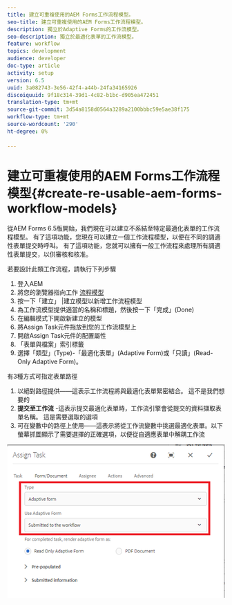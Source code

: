 ```yaml
---
title: 建立可重複使用的AEM Forms工作流程模型。
seo-title: 建立可重複使用的AEM Forms工作流程模型。
description: 獨立於Adaptive Forms的工作流模型。
seo-description: 獨立於最適化表單的工作流模型。
feature: workflow
topics: development
audience: developer
doc-type: article
activity: setup
version: 6.5
uuid: 3a082743-3e56-42f4-a44b-24fa34165926
discoiquuid: 9f18c314-39d1-4c82-b1bc-d905ea472451
translation-type: tm+mt
source-git-commit: 3d54a8158d0564a3289a2100bbbc59e5ae38f175
workflow-type: tm+mt
source-wordcount: '290'
ht-degree: 0%

---
```



# 建立可重複使用的AEM Forms工作流程模型{#create-re-usable-aem-forms-workflow-models}

從AEM Forms 6.5版開始，我們現在可以建立不系結至特定最適化表單的工作流程模型。 有了這項功能，您現在可以建立一個工作流程模型，以便在不同的調適性表單提交時呼叫。 有了這項功能，您就可以擁有一般工作流程來處理所有調適性表單提交，以供審核和核准。

若要設計此類工作流程，請執行下列步驟

1. 登入AEM
1. 將您的瀏覽器指向工作 [流程模型](http://localhost:4502/libs/cq/workflow/admin/console/content/models.html)
1. 按一下「建立」 |建立模型以新增工作流程模型
1. 為工作流模型提供適當的名稱和標題，然後按一下「完成」(Done)
1. 在編輯模式下開啟新建立的模型
1. 將Assign Task元件拖放到您的工作流模型上
1. 開啟Assign Task元件的配置屬性
1. 「表單與檔案」索引標籤
1. 選擇「類型」(Type)-「最適化表單」(Adaptive Form)或「只讀」(Read-Only Adaptive Form)。

有3種方式可指定表單路徑

1. 以絕對路徑提供——這表示工作流程將與最適化表單緊密結合。 這不是我們想要的
1. **提交至工作流** -這表示提交最適化表單時，工作流引擎會從提交的資料擷取表單名稱。 這是需要選取的選項
1. 可在變數中的路徑上使用——這表示將從工作流變數中挑選最適化表單。以下螢幕抓圖顯示了需要選擇的正確選項，以便從自適應表單中解耦工作流

![工作流模型](assets/workflomodel.PNG)